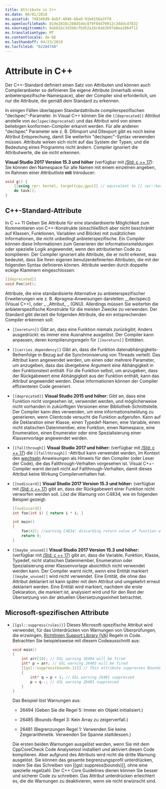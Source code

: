 ```yaml
---
title: Attribute in C++
ms.date: 06/01/2018
ms.assetid: 748340d9-8abf-4940-b0a0-91b6156a3ff8
ms.openlocfilehash: 81de2816c208d5ddc879f04d70912c3dddcd7832
ms.sourcegitcommit: 0ab61bc3d2b6cfbd52a16c6ab2b97a8ea1864f12
ms.translationtype: MT
ms.contentlocale: de-DE
ms.lasthandoff: 04/23/2019
ms.locfileid: "62284746"
---
```

# <a name="attributes-in-c"></a>Attribute in C++

Der C++-Standard definiert einen Satz von Attributen und können auch Compileranbieter so definieren Sie eigene Attribute (innerhalb eines anbieterspezifische-Namespace), aber der Compiler sind erforderlich, um nur die Attribute, die gemäß dem Standard zu erkennen.

In einigen Fällen überlappen Standardattribute compilerspezifischen "declspec"-Parameter. In Visual C++ können Sie die `[[deprecated]]` Attribut anstelle von `declspec(deprecated)` und das Attribut wird von einem beliebigen konformen-Compiler erkannt werden. Für alle anderen "declspec" Parameter wie z. B. Dllimport und Dllexport gibt es noch keine Attribut Entsprechung, damit Sie weiterhin "declspec"-Syntax verwenden müssen. Attribute wirken sich nicht auf das System der Typen, und die Bedeutung eines Programms nicht ändern. Compiler ignoriert die Attributwerte, die sie nicht erkennen.

**Visual Studio 2017 Version 15.3 und höher** (verfügbar mit [/Std: c ++ 17](../build/reference/std-specify-language-standard-version.md)): Sie können den Namespace für alle Namen mit einem einzelnen angeben, im Rahmen einer Attributliste **mit** Introducer:

```cpp
void g() {
    [[using rpr: kernel, target(cpu,gpu)]] // equivalent to [[ rpr::kernel, rpr::target(cpu,gpu) ]]
    do task();
}
```

## <a name="c-standard-attributes"></a>C++-Standard-Attribute

In C ++ 11 Geben Sie Attribute für eine standardisierte Möglichkeit zum Kommentieren von C++-Konstrukte (einschließlich aber nicht beschränkt auf Klassen, Funktionen, Variablen und Blöcke) mit zusätzlichen Informationen, die nicht unbedingt anbieterspezifische. Ein Compiler können diese Informationen zum Generieren der informationsmeldungen oder spezielle Logik angewendet, wenn den attributierten Code zu kompilieren. Der Compiler ignoriert alle Attribute, die er nicht erkennt, was bedeutet, dass Sie Ihren eigenen benutzerdefinierten Attributen, die mit der folgenden Syntax definieren können. Attribute werden durch doppelte eckige Klammern eingeschlossen:

```cpp
[[deprecated]]
void Foo(int);
```

Attribute, die eine standardisierte Alternative zu anbieterspezifischer Erweiterungen wie z. B. #pragma-Anweisungen darstellen __declspec() (Visual C++), oder &#95; &#95;Attribut&#95; &#95; (GNU). Allerdings müssen Sie weiterhin die anbieterspezifische Konstrukte für die meisten Zwecke zu verwenden. Der Standard gibt derzeit die folgenden Attribute, die ein entsprechenden Compiler erkennen soll:

- `[[noreturn]]` Gibt an, dass eine Funktion niemals zurückgibt; Anders ausgedrückt: es immer eine Ausnahme ausgelöst. Der Compiler kann anpassen, deren kompilierungsregeln für `[[noreturn]]` Entitäten.

- `[[carries_dependency]]` Gibt an, dass die Funktion datenabhängigkeits-Reihenfolge in Bezug auf die Synchronisierung von Threads verteilt. Das Attribut kann angewendet werden, um einen oder mehrere Parameter, um anzugeben, dass das übergebene Argument eine Abhängigkeit in den Funktionstext enthält. Für die Funktion selbst, um anzugeben, dass der Rückgabewert eine Abhängigkeit aus der Funktion enthält, kann das Attribut angewendet werden. Diese Informationen können der Compiler effizienteren Code generiert.

- `[[deprecated]]` **Visual Studio 2015 und höher:** Gibt an, dass eine Funktion nicht vorgesehen ist, verwendet werden, und möglicherweise nicht vorhanden in zukünftigen Versionen einer Bibliothek-Schnittstelle. Der Compiler kann dies verwenden, um eine informationsmeldung zu generieren, wenn Clientcode versucht die Funktion aufgerufen. Kann auf die Deklaration einer Klasse, einen Typedef-Namen, eine Variable, einen nicht statischen Datenmember, eine Funktion, einen Namespace, eine Enumeration, einen Enumerator oder eine Spezialisierung einer Klassenvorlage angewendet werden.

- `[[fallthrough]]` **Visual Studio 2017 und höher:** (verfügbar mit [/Std: c ++ 17](../build/reference/std-specify-language-standard-version.md)) die `[[fallthrough]]` -Attribut kann verwendet werden, im Kontext des [wechseln](switch-statement-cpp.md) Anweisungen als Hinweis für den Compiler (oder Leser der Code), die das Fallthrough-Verhalten vorgesehen ist. Visual C++-Compiler warnt derzeit nicht auf Fallthrough-Verhalten, damit dieses Attribut keine Wirkung Compilerverhalten hat.

- `[[nodiscard]]` **Visual Studio 2017 Version 15.3 und höher:** (verfügbar mit [/Std: c ++ 17](../build/reference/std-specify-language-standard-version.md)) gibt an, dass der Rückgabewert einer Funktion nicht verworfen werden soll. Löst die Warnung von C4834, wie im folgenden Beispiel gezeigt:

    ```cpp
    [[nodiscard]]
    int foo(int i) { return i * i; }

    int main()
    {
        foo(42); //warning C4834: discarding return value of function with 'nodiscard' attribute
        return 0;
    }
    ```

- `[[maybe_unused]]` **Visual Studio 2017 Version 15.3 und höher:** (verfügbar mit [/Std: c ++ 17](../build/reference/std-specify-language-standard-version.md)) gibt an, dass die Variable, Funktion, Klasse, Typedef, nicht statischen Datenmember, Enumeration oder Spezialisierung einer Klassenvorlage absichtlich nicht verwendet werden kann. Der Compiler warnt nicht, wenn eine Entität markiert `[[maybe_unused]]` wird nicht verwendet. Eine Entität, die ohne das Attribut deklariert ist kann später mit dem Attribut und umgekehrt erneut deklariert werden. Eine Entität wird markiert, nachdem die erste Deklaration, die markiert ist, analysiert wird und für den Rest der Übersetzung von der aktuellen Übersetzungseinheit betrachtet.

## <a name="microsoft-specific-attributes"></a>Microsoft-spezifischen Attribute

- `[[gsl::suppress(rules)]]` Dieses Microsoft-spezifische Attribut wird verwendet, für das Unterdrücken von Warnungen von Überprüfungen, die erzwingen, [Richtlinien Support Library (VA)](https://github.com/Microsoft/GSL) Regeln in Code. Betrachten Sie beispielsweise mit diesem Codeausschnitt aus:

    ```cpp
    void main()
    {
        int arr[10]; // GSL warning 26494 will be fired
        int* p = arr; // GSL warning 26485 will be fired
        [[gsl::suppress(bounds.1)]] // This attribute suppresses Bounds rule #1
        {
            int* q = p + 1; // GSL warning 26481 suppressed
            p = q--; // GSL warning 26481 suppressed
        }
    }
    ```

  Das Beispiel löst Warnungen aus:

  - 26494 (Geben Sie die Regel 5: Immer ein Objekt initialisiert.)

  - 26485 (Bounds-Regel 3: Kein Array zu zeigerverfall.)

  - 26481 (Begrenzungen Regel 1: Verwenden Sie keine Zeigerarithmetik. Verwenden Sie Spanne stattdessen.)

  Die ersten beiden Warnungen ausgelöst werden, wenn Sie mit dem CppCoreCheck Code Analysetool installiert und aktiviert diesen Code kompilieren. Aber aufgrund des Attributs wird nicht die dritte Warnung ausgelöst. Sie können das gesamte begrenzungsprofil unterdrücken, indem Sie das Schreiben von [[gsl::suppress(bounds)]], ohne eine spezielle regelzahl. Der C++ Core Guidelines dienen können Sie besser und sicherer Code zu schreiben. Das Attribut unterdrücken erleichtert es, die die Warnungen zu deaktivieren, wenn sie nicht erwünscht sind.